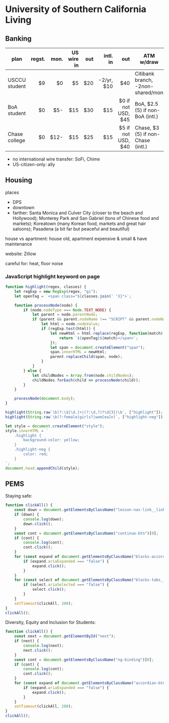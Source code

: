 <!-- toc -->

# University of Southern California Living

## Banking

| plan          | regst. | mon.  | US wire in | out  | intl. in    | out                  | ATM w/draw                          | Zelle |
| ------------- | -----: | ----: | ---------: | ---: | ----------: | -------------------: | ----------------------------------- | ----- |
| USCCU student | \$9    | \$0   | \$5        | \$20 | -2/yr, \$10 | \$40                 | Citibank branch, -2non-shared/mon   | ✅    |
| BoA student   | \$0    | \$5-  | \$15       | \$30 | \$15        | \$0 if not USD, \$45 | BoA, \$2.5 (5) if non-BoA (intl.)   | ✅    |
| Chase college | \$0    | \$12- | \$15       | \$25 | \$15        | \$5 if not USD, \$40 | Chase, \$3 (5) if non-Chase (intl.) | ✅    |

- no international wire transfer: SoFi, Chime
- US-citizen-only: ally

## Housing

places

- DPS
- downtown
- farther: Santa Monica and Culver City (closer to the beach and Hollywood);
    Monterey Park and San Gabriel (tons of Chinese food and markets);
    Koreatown (many Korean food, markets and great hair saloons);
    Pasadena (a bit far but peaceful and beautiful)

house vs apartment: house old, apartment expensive & small & have maintenance

website: Zillow

careful for: heat, floor noise

### JavaScript highlight keyword on page

```javascript
function highlight(regex, classes) {
    let regExp = new RegExp(regex, "gi");
    let openTag = `<span class="${classes.join(' ')}">`;

    function processNode(node) {
        if (node.nodeType === Node.TEXT_NODE) {
            let parent = node.parentNode;
            if (parent && parent.nodeName !== "SCRIPT" && parent.nodeName !== "STYLE") {
                let html = node.nodeValue;
                if (regExp.test(html)) {
                    let newHtml = html.replace(regExp, function(match) {
                        return `${openTag}${match}</span>`;
                    });
                    let span = document.createElement("span");
                    span.innerHTML = newHtml;
                    parent.replaceChild(span, node);
                }
            }
        } else {
            let childNodes = Array.from(node.childNodes);
            childNodes.forEach(child => processNode(child));
        }
    }

    processNode(document.body);
}

highlight(String.raw`\b(?:\$[\d,]+|(?:\d,?)?\d{3})\b`, ["highlight"]);
highlight(String.raw`\b(?:female|girls?|wom[ea]n)`, ["highlight-neg"]);

let style = document.createElement("style");
style.innerHTML = `
    .highlight {
        background-color: yellow;
    }
    .highlight-neg {
        color: red;
    }
`;
document.head.appendChild(style);
```

<style>#content main {
    max-width: unset;
}
</style>

## PEMS

Staying safe:

```javascript
function clickAll() {
    const down = document.getElementsByClassName("lesson-nav-link__link")[1];
    if (down) {
        console.log(down);
        down.click();
    }
    const cont = document.getElementsByClassName("continue-btn")[0];
    if (cont) {
        console.log(cont);
        cont.click();
    }
    for (const expand of document.getElementsByClassName("blocks-accordion__header")) {
        if (expand.ariaExpanded === "false") {
            expand.click();
        }
    }
    for (const select of document.getElementsByClassName("blocks-tabs__header-item--after-active")) {
        if (select.ariaSelected === "false") {
            select.click();
        }
    }
    setTimeout(clickAll, 200);
}
clickAll();
```

Diversity, Equity and Inclusion for Students:

```javascript
function clickAll() {
    const next = document.getElementById("next");
    if (next) {
        console.log(next);
        next.click();
    }
    const cont = document.getElementsByClassName("ng-binding")[0];
    if (cont) {
        console.log(cont);
        cont.click();
    }
    for (const expand of document.getElementsByClassName("accordian-btn")) {
        if (expand.ariaExpanded === "false") {
            expand.click();
        }
    }
    setTimeout(clickAll, 200);
}
clickAll();
```
